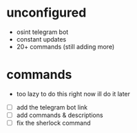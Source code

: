 # unconfigured
- osint telegram bot
- constant updates
- 20+ commands (still adding more)

# commands
- too lazy to do this right now ill do it later

- [ ] add the telegram bot link
- [ ] add commands & descriptions
- [ ] fix the sherlock command

